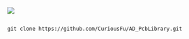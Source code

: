  
<img src="https://lh6.googleusercontent.com/-Yn64tjOW7Vo/U-jG4QG0ZGI/AAAAAAAAKM8/2cyZLPPg3cU/s1600/Package.png" />

```

git clone https://github.com/CuriousFu/AD_PcbLibrary.git

```
